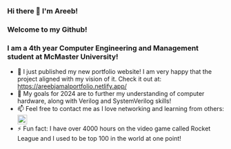 ### Hi there 👋 I'm Areeb!
### Welcome to my Github!

### I am a 4th year Computer Engineering and Management student at McMaster University!

<!--
**areeb6jamal/areeb6jamal** is a ✨ _special_ ✨ repository because its `README.md` (this file) appears on your GitHub profile.

Here are some ideas to get you started:
-->

- 🔭 I just published my new portfolio website! I am very happy that the project aligned with my vision of it. Check it out at: https://areebjamalportfolio.netlify.app/
- 🌱 My goals for 2024 are to further my understanding of computer hardware, along with Verilog and SystemVerilog skills!
- 📫 Feel free to contact me as I love networking and learning from others: 
[<img align="center" alt="LinkedIn" width="22px" src="https://cdn.jsdelivr.net/npm/simple-icons@v3/icons/linkedin.svg" />][1]
- ⚡ Fun fact: I have over 4000 hours on the video game called Rocket League and I used to be top 100 in the world at one point!


[1]: https://www.linkedin.com/in/areebjamal/


